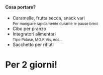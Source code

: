 #### Cosa portare?

<ul>
    <li>
        Caramelle, frutta secca, snack vari<br>
        <small>Per mangiare rapidamente durante le pause brevi</small>
    </li>
    <li>
        Cibo per pranzo
    </li>
    <li>
        Integratori alimentari<br>
        <small>Tipo Polase, MG.K Vis, ecc...</small>
    </li>
    <li>
        Sacchetto per rifiuti
    </li>
</ul>

# Per 2 giorni!


<aside class="notes">
</aside>
